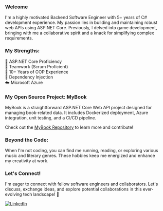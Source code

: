 ### Welcome
I'm a highly motivated Backend Software Engineer with 5+ years of C# development experience. My passion lies in building and maintaining robust web APIs using ASP.NET Core. Previously, I delved into game development, bringing with me a collaborative spirit and a knack for simplifying complex requirements.

### My Strengths:
🚀 ASP.NET Core Proficiency  
🤝 Teamwork (Scrum Proficient)  
🧠 10+ Years of OOP Experience  
💉 Dependency Injection  
☁️ Microsoft Azure  

### My Open Source Project: MyBook
MyBook is a straightforward ASP.NET Core Web API project designed for managing book-related data. It includes Dockerized deployment, Azure integration, unit testing, and a CI/CD pipeline.

Check out the [MyBook Repository](https://github.com/emaadgh/mybook) to learn more and contribute!

### Beyond the Code:
When I'm not coding, you can find me running, reading, or exploring various music and literary genres. These hobbies keep me energized and enhance my creativity at work.

### Let's Connect!
I'm eager to connect with fellow software engineers and collaborators. Let's discuss, exchange ideas, and explore potential collaborations in this ever-evolving tech landscape! 🌟

[![LinkedIn](https://img.shields.io/badge/-LinkedIn-blue?style=flat-square&logo=linkedin)](https://www.linkedin.com/in/emaad1)
